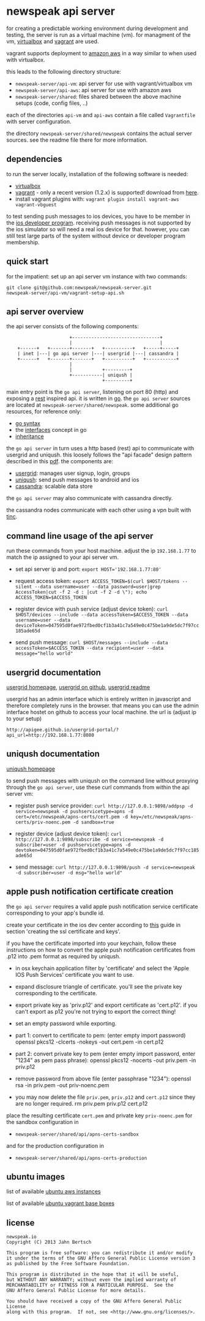 newspeak api server
===================

for creating a predictable working environment during development and testing, the server is run as a virtual machine (vm). for managment of the vm, [virtualbox](http://virtualbox.com) and [vagrant](http://vagrantup.com) are used.

vagrant supports deployment to [amazon aws](http://aws.amazon.com) in a way similar to when used with virtualbox.

this leads to the following directory structure:

 * `newspeak-server/api-vm`: api server for use with vagrant/virtualbox vm
 * `newspeak-server/api-aws`: api server for use with amazon aws
 * `newspeak-server/shared`: files shared between the above machine setups (code, config files, ..)

each of the directories `api-vm` and `api-aws` contain a file called `Vagrantfile` with server configuration.

the directory `newspeak-server/shared/newspeak` contains the actual server sources. see the readme file there for more information.

dependencies
------------

to run the server locally, installation of the following software is needed:

 * [virtualbox](http://virtualbox.com)
 * [vagrant](http://vagrantup.com) - only a recent version (1.2.x) is supported! download from [here](http://downloads.vagrantup.com).
 * install vagrant plugins with: `vagrant plugin install vagrant-aws vagrant-vbguest`

to test sending push messages to ios devices, you have to be member in the [ios developer program](https://developer.apple.com/programs/ios/). receiving push messages is not supported by the ios simulator so will need a real ios device for that. however, you can still test large parts of the system without device or developer program membership.

quick start
-----------

for the impatient: set up an api server vm instance with two commands:

    git clone git@github.com:newspeak/newspeak-server.git
    newspeak-server/api-vm/vagrant-setup-api.sh

api server overview
-------------------

the api server consists of the following components:


                           +--------------------------------+
                           |                                |
        +------+   +-------+-------+   +----------+   +-----+-----+
        | inet |---| go api server |---| usergrid |---| cassandra |
        +------+   +-------+-------+   +----------+   +-----------+
                           |
                           |           +---------+
                           +-----------| uniqush |
                                       +---------+


main entry point is the `go api server`, listening on port 80 (http) and exposing a [rest](https://en.wikipedia.org/wiki/Representational_state_transfer) inspired api. it is written in [go](http://golang.org). the `go api server` sources are located at `newspeak-server/shared/newspeak`. some additional go resources, for reference only:

 * [go syntax](http://golang.org/doc/effective_go.html)
 * the [interfaces](http://golangtutorials.blogspot.de/2011/06/interfaces-in-go.html) concept in go
 * [inheritance](http://diveintogo.blogspot.de/2010/03/classic-inheritance-in-go-lang.html)

the `go api server` in turn uses a http based (rest) api to communicate with usergrid and uniqush. this loosely follows the "api facade" design pattern described in this [pdf](http://offers.apigee.com/api-design-ebook-bw). the components are:

 * [usergrid](http://usergrid.com): manages user signup, login, groups 
 * [uniqush](http://uniqush.org): send push messages to android and ios
 * [cassandra](http://cassandra.apache.org): scalable data store

the `go api server` may also communicate with cassandra directly.

the cassandra nodes communicate with each other using a vpn built with [tinc](http://www.tinc-vpn.org).


command line usage of the api server
------------------------------------

run these commands from your host machine. adjust the ip `192.168.1.77` to match the ip assigned to your api server vm.

 * set api server ip and port: `export HOST='192.168.1.77:80'`

 * request access token: `export ACCESS_TOKEN=$(curl $HOST/tokens --silent --data username=user --data password=user|grep AccessToken|cut -f 2 -d : |cut -f 2 -d \"); echo ACCESS_TOKEN=$ACCESS_TOKEN`

 * register device with push service (adjust device token): `curl $HOST/devices --include --data accessToken=$ACCESS_TOKEN --data username=user --data deviceToken=047595d0fae972fbed0cf1b3a41c7a549e0c475be1a9de5dc7f97cc185ade65d`

 * send push message: `curl $HOST/messages --include --data accessToken=$ACCESS_TOKEN --data recipient=user --data message="hello world"`


usergrid documentation
----------------------

[usergrid homepage](http://usergrid.com), [usergrid on github](https://github.com/apigee/usergrid-stack), [usergrid readme](http://github.com/apigee/usergrid-stack/blob/master/README.md)

usergrid has an admin interface which is entirely written in javascript and therefore completely runs in the browser. that means you can use the admin interface hostet on github to access your local machine. the url is (adjust ip to your setup)


    http://apigee.github.io/usergrid-portal/?api_url=http://192.168.1.77:8080


uniqush documentation
---------------------

[uniqush homepage](http://uniqush.org)

to send push messages with uniqush on the command line without proxying through the `go api server`, use these curl commands from within the api server vm:

 * register push service provider: `curl http://127.0.0.1:9898/addpsp -d service=newspeak -d pushservicetype=apns -d cert=/etc/newspeak/apns-certs/cert.pem -d key=/etc/newspeak/apns-certs/priv-noenc.pem -d sandbox=true`

 * register device (adjust device token): `curl http://127.0.0.1:9898/subscribe -d service=newspeak -d subscriber=user -d pushservicetype=apns -d devtoken=047595d0fae972fbed0cf1b3a41c7a549e0c475be1a9de5dc7f97cc185ade65d`

 * send message: `curl http://127.0.0.1:9898/push -d service=newspeak -d subscriber=user -d msg="hello world"`


apple push notification certificate creation
--------------------------------------------

the `go api server` requires a valid apple push notification service certificate corresponding to your app's bundle id.

create your certificate in the ios dev center according to [this](https://developer.apple.com/library/mac/documentation/NetworkingInternet/Conceptual/RemoteNotificationsPG/Chapters/ProvisioningDevelopment.html#//apple_ref/doc/uid/TP40008194-CH104-SW1) guide in section 'creating the ssl certificate and keys'.

if you have the certificate imported into your keychain, follow these instructions on how to convert the apple push notification certificates from .p12 into .pem format as required by uniqush.

 * in osx keychain application filter by 'certificate' and select the 'Apple IOS Push Services' certificate you want to use.

 * expand disclosure triangle of certificate. you'll see the private key corresponding to the certificate.

 * export private key as 'priv.p12' and export certificate as 'cert.p12'. if you can't export as p12 you're not trying to export the correct thing!

 * set an empty password while exporting.

 * part 1: convert to certificate to pem: (enter empty import password)
openssl pkcs12 -clcerts -nokeys -out cert.pem -in cert.p12

 * part 2: convert private key to pem (enter empty import password, enter "1234" as pem pass phrase):
openssl pkcs12 -nocerts -out priv.pem -in priv.p12

 * remove password from above file (enter passphrase "1234"):
openssl rsa -in priv.pem -out priv-noenc.pem

 * you may now delete the file `priv.pem`, `priv.p12` and `cert.p12` since they are no longer required.
rm priv.pem priv.p12 cert.p12


place the resulting certificate `cert.pem` and private key `priv-noenc.pem` for the sandbox configuration in

 * `newspeak-server/shared/api/apns-certs-sandbox`

and for the production configuration in

 * `newspeak-server/shared/api/apns-certs-production`


ubuntu images
-------------

list of available [ubuntu aws instances](https://cloud-images.ubuntu.com/locator/ec2)

list of available [ubuntu vagrant base boxes](https://cloud-images.ubuntu.com/vagrant)


license
-------

    newspeak.io
    Copyright (C) 2013 Jahn Bertsch

    This program is free software: you can redistribute it and/or modify
    it under the terms of the GNU Affero General Public License version 3
    as published by the Free Software Foundation.

    This program is distributed in the hope that it will be useful,
    but WITHOUT ANY WARRANTY; without even the implied warranty of
    MERCHANTABILITY or FITNESS FOR A PARTICULAR PURPOSE.  See the
    GNU Affero General Public License for more details.

    You should have received a copy of the GNU Affero General Public License
    along with this program.  If not, see <http://www.gnu.org/licenses/>.
